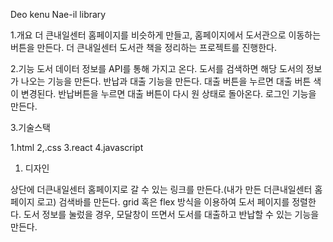 Deo kenu Nae-il library

1.개요 더 큰내일센터 홈페이지를 비슷하게 만들고, 홈페이지에서 도서관으로 이동하는 버튼을 만든다. 더 큰내일센터 도서관 책을 정리하는 프로젝트를 진행한다.

2.기능 도서 데이터 정보를 API를 통해 가지고 온다. 도서를 검색하면 해당 도서의 정보가 나오는 기능을 만든다. 반납과 대출 기능을 만든다. 대출 버튼을 누르면 대출 버튼 색이 변경된다. 반납버튼을 누르면 대출 버튼이 다시 원 상태로 돌아온다. 로그인 기능을 만든다.

3.기술스택

1.html
2,.css
3.react
4.javascript


1. 디자인

상단에 더큰내일센터 홈페이지로 갈 수 있는 링크를 만든다.(내가 만든 더큰내일센터 홈페이지 로고)
검색바를 만든다.
grid 혹은 flex 방식을 이용하여 도서 페이지를 정렬한다.
도서 정보를 눌렀을 경우, 모달창이 뜨면서 도서를 대출하고 반납할 수 있는 기능을 만든다.
